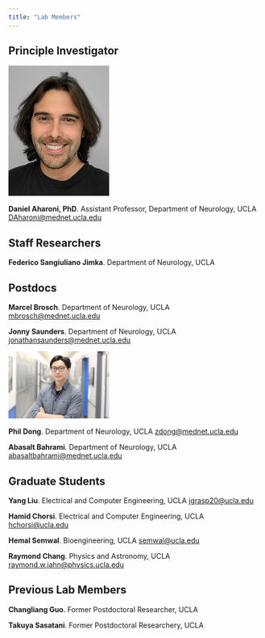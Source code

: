 ```yaml
---
title: "Lab Members"
---
```


## Principle Investigator

![image](/People/DAharoni.jpg)

**Daniel Aharoni, PhD**. Assistant Professor, Department of Neurology, UCLA
DAharoni@mednet.ucla.edu



## Staff Researchers

**Federico Sangiuliano Jimka**. Department of Neurology, UCLA

## Postdocs

**Marcel Brosch**. Department of Neurology, UCLA
mbrosch@mednet.ucla.edu

**Jonny Saunders**. Department of Neurology, UCLA
jonathansaunders@mednet.ucla.edu

<img src="phild.JPG" width="200">

**Phil Dong**. Department of Neurology, UCLA
zdong@mednet.ucla.edu

**Abasalt Bahrami**. Department of Neurology, UCLA
abasaltbahrami@mednet.ucla.edu

## Graduate Students

**Yang Liu**. Electrical and Computer Engineering, UCLA
jgrasp20@ucla.edu

**Hamid Chorsi**. Electrical and Computer Engineering, UCLA
hchorsi@ucla.edu

**Hemal Semwal**. Bioengineering, UCLA
semwal@ucla.edu

**Raymond Chang**. Physics and Astronomy, UCLA
raymond.w.jahn@physics.ucla.edu

## Previous Lab Members

**Changliang Guo**. Former Postdoctoral Researcher, UCLA

**Takuya Sasatani**. Former Postdoctoral Researchery, UCLA

